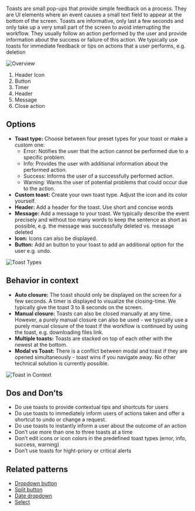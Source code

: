 Toasts are small pop-ups that provide simple feedback on a process. They are UI elements where an event causes a small text field to appear at the bottom of the screen. Toasts are informative, only last a few seconds and only take up a very small part of the screen to avoid interrupting the workflow. They usually follow an action performed by the user and provide information about the success or failure of this action. We typically use toasts for immediate feedback or tips on actions that a user performs, e.g. deletion 

![Overview](https://www.figma.com/design/wEptRgAezDU1z80Cn3eZ0o/iX-Pattern-Illustrations?node-id=2550-58743&t=LITgbzwcgm87dQXa-4)

1. Header Icon
2. Button
3. Timer
4. Header
5. Message
6. Close action

## Options

- **Toast type:** Choose between four preset types for your toast or make a custom one: 
    - Error: Notifies the user that the action cannot be performed due to a specific problem.
    - Info: Provides the user with additional information about the performed action.
    - Success: Informs the user of a successfully performed action.
    - Warning: Warns the user of potential problems that could occur due to the action.
- **Custom toast:** Create your own toast type. Adjust the icon and its color yourself.
- **Header:** Add a header for the toast. Use short and concise words
- **Message:** Add a message to your toast. We typically describe the event precisely and without too many words to keep the sentence as short as possible, e.g. the message was successfully deleted vs. message deleted
- **Icon:** Icons can also be displayed.
- **Button:** Add an button to your toast to add an additional option for the user e.g. undo.

![Toast Types](https://www.figma.com/design/wEptRgAezDU1z80Cn3eZ0o/iX-Pattern-Illustrations?node-id=2552-64766&t=LITgbzwcgm87dQXa-4)

## Behavior in context
- **Auto closure:** The toast should only be displayed on the screen for a few seconds. A timer is displayed to visualize the closing-time. We typically give the toast 3 to 8 seconds on the screen.
- **Manual closure:** Toasts can also be closed manually at any time. However, a purely manual closure can also be used - we typically use a purely manual closure of the toast if the workflow is continued by using the toast, e.g. downloading files link.
- **Multiple toasts:** Toasts are stacked on top of each other with the newest at the bottom.
- **Modal vs Toast:** There is a conflict between modal and toast if they are opened simultaneously - toast wins if you navigate away. No other technical solution is currently possible.

![Toast in Context](https://www.figma.com/design/wEptRgAezDU1z80Cn3eZ0o/iX-Pattern-Illustrations?node-id=2589-2697&t=Ysb6WohsxOfZv2ls-4)

## Dos and Don’ts
- Do use toasts to provide contextual tips and shortcuts for users
- Do use toasts to immediately inform users of actions taken and offer a shortcut to undo or change a request.
- Do use toasts to instantly inform a user about the outcome of an action
- Don’t use more than one to three toasts at a time
- Don’t edit icons or icon colors in the predefined toast types (error, info, success, warning)
- Don’t use toasts for hight-priory or critical alerts

## Related patterns
- [Dropdown button](buttons/dropdown-button.md)
- [Split button](buttons/split-button.md) 
- [Date dropdown](date-dropdown.md) 
- [Select](select.md)